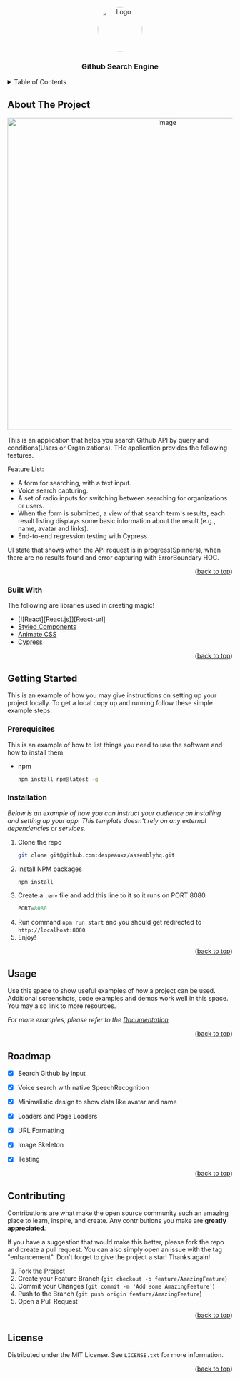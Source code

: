 <div id="top"></div>

<!-- PROJECT LOGO -->
<br />
<div align="center">
  <img src="https://user-images.githubusercontent.com/16857803/181211283-a2aee001-8d04-464b-882b-17d666e12d4e.jpeg" alt="Logo" width="100" style="border-radius:50%" />

  <h3 align="center">Github Search Engine</h3>
</div>



<!-- TABLE OF CONTENTS -->
<details>
  <summary>Table of Contents</summary>
  <ol>
    <li>
      <a href="#about-the-project">About The Project</a>
      <ul>
        <li><a href="#built-with">Built With</a></li>
      </ul>
    </li>
    <li>
      <a href="#getting-started">Getting Started</a>
      <ul>
        <li><a href="#prerequisites">Prerequisites</a></li>
        <li><a href="#installation">Installation</a></li>
      </ul>
    </li>
    <li><a href="#usage">Usage</a></li>
    <li><a href="#roadmap">Roadmap</a></li>
    <li><a href="#license">License</a></li>
  </ol>
</details>



<!-- ABOUT THE PROJECT -->
## About The Project
<div align="center">
  <img width="700" alt="image" src="https://user-images.githubusercontent.com/16857803/181210608-cac10e61-7b68-4bc7-a5fa-5ea2832d732c.png">
</div>

This is an application that helps you search Github API by query and conditions(Users or Organizations). THe application provides the following features.

Feature List:
* A form for searching, with a text input.
* Voice search capturing.
* A set of radio inputs for switching between searching for organizations or users.
* When the form is submitted, a view of that search term's results, each result listing displays some basic information about the result (e.g., name, avatar and links).
* End-to-end regression testing with Cypress

UI state that shows when the API request is in progress(Spinners), when there are no results found and error capturing with ErrorBoundary HOC.


<p align="right">(<a href="#top">back to top</a>)</p>



### Built With

The following are libraries used in creating magic!

* [![React][React.js]][React-url]
* [Styled Components](https://styled-components.com/)
* [Animate CSS](https://animate.style/)
* [Cypress](https://cypress.io)

<p align="right">(<a href="#top">back to top</a>)</p>



<!-- GETTING STARTED -->
## Getting Started

This is an example of how you may give instructions on setting up your project locally.
To get a local copy up and running follow these simple example steps.

### Prerequisites

This is an example of how to list things you need to use the software and how to install them.
* npm
  ```sh
  npm install npm@latest -g
  ```

### Installation

_Below is an example of how you can instruct your audience on installing and setting up your app. This template doesn't rely on any external dependencies or services._

1. Clone the repo
   ```sh
   git clone git@github.com:despeauxz/assemblyhq.git
   ```
2. Install NPM packages
   ```sh
   npm install
   ```
3. Create a `.env` file and add this line to it so it runs on PORT 8080
   ```js
   PORT=8080
   ```
4. Run command `npm run start` and you should get redirected to `http://localhost:8080`
5. Enjoy!

<p align="right">(<a href="#top">back to top</a>)</p>



<!-- USAGE EXAMPLES -->
## Usage

Use this space to show useful examples of how a project can be used. Additional screenshots, code examples and demos work well in this space. You may also link to more resources.

_For more examples, please refer to the [Documentation](https://example.com)_

<p align="right">(<a href="#top">back to top</a>)</p>



<!-- ROADMAP -->
## Roadmap

- [x] Search Github by input
- [x] Voice search with native SpeechRecognition
- [x] Minimalistic design to show data like avatar and name
- [x] Loaders and Page Loaders
- [x] URL Formatting
- [x] Image Skeleton
- [x] Testing


<p align="right">(<a href="#top">back to top</a>)</p>



<!-- CONTRIBUTING -->
## Contributing

Contributions are what make the open source community such an amazing place to learn, inspire, and create. Any contributions you make are **greatly appreciated**.

If you have a suggestion that would make this better, please fork the repo and create a pull request. You can also simply open an issue with the tag "enhancement".
Don't forget to give the project a star! Thanks again!

1. Fork the Project
2. Create your Feature Branch (`git checkout -b feature/AmazingFeature`)
3. Commit your Changes (`git commit -m 'Add some AmazingFeature'`)
4. Push to the Branch (`git push origin feature/AmazingFeature`)
5. Open a Pull Request

<p align="right">(<a href="#top">back to top</a>)</p>



<!-- LICENSE -->
## License

Distributed under the MIT License. See `LICENSE.txt` for more information.

<p align="right">(<a href="#top">back to top</a>)</p>
